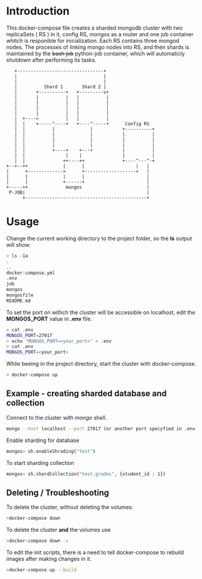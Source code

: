 # Introduction
This docker-compose file creates a sharded mongodb cluster with two replicaSets ( RS ) in it, config RS, mongos as a router and one job container whitch is responible for inicialization. Each RS contains three mongod nodes. The processes of linking mongo nodes into RS, and then shards is maintained by the ~~bash job~~ python-job container, which will automaticly shutdown after performing its tasks.

```
   +--------------------------------+
   |                                |
   |                                |
   |          Shard 1       Shard 2 |
   |       +----------+   +---------v+
   |       |          |   |          |
   |       |          |   |          |
   |       |          |   |          |
   |       |          |   |          |
   |  +---->          |   |          |
   |  |    +-----^----+   +----^-----+      Config RS
   |  |          |             |           +----------+
   |  |          |             |           |          |
   |  |          |             |           |          |
   |  |          |             |           |          |
   |  |          +----+    +---+           |          |
   |  |               |    |               |          |
   |  |              ++----++              +----^---^-+
+--+--++             |      |                   |   |
|      +------------->      +-------------------+   |
|      |             |      |                       |
|      |             +------+                       |
+-----++              mongos                        |
 P-JOB|                                             |
      +---------------------------------------------+

```

# Usage

Change the current working directory to the project folder, so the **ls** output will show:
```bash
> ls -1a                                                                                
.
..
docker-compose.yml
.env
job
mongos
mongosfile
README.md

```

To set the port on withch the cluster will be accessible on localhost, edit the **MONGOS_PORT** value in **.env** file.
```bash
> cat .env
MONGOS_PORT=27017
> echo "MONGOS_PORT=<your_port>" > .env
> cat .env
MONGOS_PORT=<your_port>
```
Whlie beeing in the project directory, start the cluster with docker-compose.
```bash
> docker-compose up
```

## Example - creating sharded database and collection
Connect to the cluster with *mongo* shell.
```bash
mongo --host localhost --port 27017 (or another port specyfied in .env file)
```
Enable sharding for database
```bash
mongos> sh.enableShrading("test")
```
To start sharding collection
```bash
mongos> sh.shardCollection("test.grades", {student_id : 1})
```

## Deleting / Troubleshooting
To delete the cluster, without deleting the volumes:
```bash
>docker-compose down
```
To delete the cluster **and** the volumes use
```bash
>docker-compose down -v
```
To edit the init scripts, there is a need to tell docker-compose to rebuild images after making changes in it.
```bash
>docker-compose up --build
```
